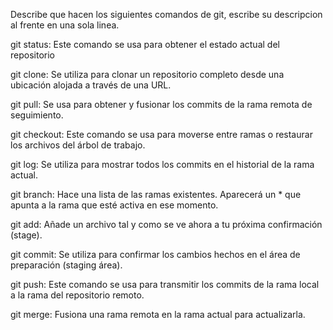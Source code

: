 Describe que hacen los siguientes comandos de git, escribe su descripcion al frente en una sola linea.

git status: Este comando se usa para obtener el estado actual del repositorio

git clone: Se utiliza para clonar un repositorio completo desde una ubicación alojada a través de una URL.

git pull: Se usa para obtener y fusionar los commits de la rama remota de seguimiento.

git checkout: Este comando se usa para moverse entre ramas o restaurar los archivos del árbol de trabajo.

git log: Se utiliza para mostrar todos los commits en el historial de la rama actual.

git branch: Hace una lista de las ramas existentes. Aparecerá un * que apunta a la rama que esté activa en ese momento.

git add: Añade un archivo tal y como se ve ahora a tu próxima confirmación (stage).

git commit: Se utiliza para confirmar los cambios hechos en el área de preparación (staging área).

git push: Este comando se usa para transmitir los commits de la rama local a la rama del repositorio remoto.

git merge: Fusiona una rama remota en la rama actual para actualizarla.
